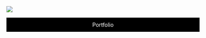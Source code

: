 ![](https://github.com/Hamid-Nouri/Hamid-Nouri/assets/144114287/400aa832-4748-4fca-b2be-41583999da07)

<div align="center" style="background-color: black; color: white; padding: 10px;">
  <a href="https://hamid-nouri.github.io/Portfolio/" target="_blank" style="color: white; text-decoration: none;">
    Portfolio
  </a>
</div>
